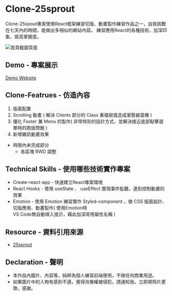 # Clone-25sprout

Clone-25spout專案使用React框架練習切版、動畫製作練習作品之一，自我挑戰在七天內的時間，能做出多相似的網站內容。
練習應用React的各種技術，加深印象，提高掌握度。


![首頁截圖頁面](https://github.com/gn00667340/clone-25sprout/blob/master/src/assets/preview.png)

## Demo - 專案展示

[Demo Website](https://gn00667340.github.io/clone-25sprout/)

## Clone-Featrues - 仿造內容

  1. 版面配置
  2. Scrolling 動畫 ( 解決 Clients 部分的 Class 重複賦值造成瀏覽器當機 )
  3. 優化 Footer 兼 Menu 的製作( 非常特別的設計方式，並解決接近底部點擊選單時的跑版問題 )
  4. 新增雜訊動畫效果
  
- 時限內未完成部分
  - 各區塊 RWD 調整

## Technical Skills - 使用哪些技術實作專案

- Create-react-app - 快速建立React專案環境
- React Hooks - 使用 useState 、 useEffect 實現事件監聽，達到控制動畫的效果
- Emotion - 使用 Emotion 練習實作 Styled-component ，做 CSS 版面設計、切版應用、動畫製作( 使用Emotion時  
  VS Code無自動填入提示，藉此加深常用屬性名稱 )

## Resource - 資料引用來源

- [25sprout](https://www.25sprout.com/)

## Declaration - 聲明

- 本作品內圖片、內容等，純粹為個人練習前端使用，不做任何商業用途。
- 如果圖片中的人物有感到不適，覺得肖像權被侵犯，請通知我，立即將照片更換，感謝。
